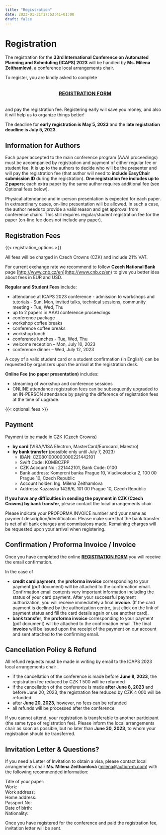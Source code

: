```yaml
---
title: "Registration"
date: 2023-01-31T17:53:41+01:00
draft: false
---
```


# Registration

The registration for the **33rd International Conference on Automated Planning and Scheduling (ICAPS) 2023** will be handled by **Ms. Milena Zeithamlová**, a conference local arrangements chair.


To register, you are kindly asked to complete

<div style="width: 100%; padding: 1%; text-align: center;">

 <p><a href="https://web.action-m.com/icaps-2023-registration-form/?lang=en" target="_blank"><span style="font-weight: bold;font-size: 16px;">REGISTRATION FORM</span></a></p>

</div>


and pay the registration fee. Registering early will save you money, and also it will help us to organize things better!

The deadline for **early registration is May 5, 2023** and the **late registration deadline is July 5, 2023**.

## Information for Authors

Each paper accepted to the main conference program (AAAI proceedings) must be accompanied by registration and payment of either regular fee or student fee. It is up to the authors to decide who will be the presenter and will pay the registration fee (that author will need to **include EasyChair submission ID** during the registration). **One registration fee includes up to 2 papers**; each extra paper by the same author requires additional fee (see Optional fees below).

Physical attendance and in-person presentation is expected for each paper. In extraordinary cases, on-line presentation will be allowed. In such a case, the author needs to provide a valid reason and get approval from conference chairs. This still requires regular/student registration fee for the paper (on-line fee does not include any paper).


## Registration Fees

{{< registration_options >}}


All fees will be charged in Czech Crowns (CZK) and include 21% VAT.

For current exchange rate we recommend to follow **Czech National Bank** page [http://www.cnb.cz/en](http://www.cnb.cz/en) to give you better idea about fees in EUR and USD.

**Regular and Student Fees** include:

* attendance at ICAPS 2023 conference - admission to workshops and tutorials - Sun, Mon, invited talks, technical sessions, community meeting - Tue, Wed, Thu
* up to 2 papers in AAAI conference proceedings 
* conference package
* workshop coffee breaks
* conference coffee breaks 
* workshop lunch 
* conference lunches - Tue, Wed, Thu 
* welcome reception – Mon, July 10, 2023
* conference dinner – Wed, July 12, 2023

A copy of a valid student card or a student confirmation (in English) can be requested by organizers upon the arrival at the registration desk.

**Online Fee (no paper presentation)** includes:

* streaming of workshop and conference sessions 
* ONLINE attendance registration fees can be subsequently upgraded to an IN-PERSON attendance by paying the difference of registration fees at the time of upgrade.

{{< optional_fees >}}

## Payment

Payment to be made in CZK (Czech Crowns)

* **by card** (VISA/VISA Electron, MasterCard/Eurocard, Maestro)
* **by bank transfer** (possible only until July 7, 2023) 
	* IBAN: CZ0801000000000221442101
	* Swift Code: KOMBCZPP
	* CZK Account No.: 221442101, Bank Code: 0100
	* Bank address: Komercni banka Prague 10, Vladivostocka 2, 100 00 Prague 10, Czech Republic
	* Account holder: Ing. Milena Zeithamlova
	* Address: Kazasska 1426/6, 101 00 Prague 10, Czech Republic

**If you have any difficulties in sending the payment in CZK (Czech Crowns) by bank transfer**, please contact the local arrangements chair.

Please indicate your PROFORMA INVOICE number and your name as payment description/identification. Please make sure that the bank transfer is net of all bank charges and commissions made. Remaining charges will be requested upon your arrival when registering.


## Confirmation / Proforma Invoice / Invoice

Once you have completed the online [**REGISTRATION FORM**](https://web.action-m.com/icaps-2023-registration-form/?lang=en) you will receive the email confirmation.

In the case of
* **credit card payment**, the **proforma invoice** corresponding to your payment (pdf document) will be attached to the confirmation email. Confirmation email contents very important information including the status of your card payment. After your successful payment authorization, you will receive immediately a final **invoice**. (If the card payment is declined by the authorization centre, just click on the link of payment status and fill the card details again or use another card).
* **bank transfer**, the **proforma invoice** corresponding to your payment (pdf document) will be attached to the confirmation email. The final **invoice** will be issued upon the receipt of the payment on our account and sent attached to the confirming email.


## Cancellation Policy & Refund

All refund requests must be made in writing by email to the ICAPS 2023 local arrangements chair .

* if the cancellation of the conference is made before **June 8, 2023**, the registration fee reduced by CZK 1 500 will be refunded
* if the cancellation of the conference is made **after June 8, 2023** and before June 20, 2023, the registration fee reduced by CZK 4 000 will be refunded
* after **June 20, 2023**, however, no fees can be refunded
* all refunds will be processed after the conference

If you cannot attend, your registration is transferable to another participant (the same type of registration fee). Please inform the local arrangements chair as soon as possible, but no later than **June 30, 2023**, to whom your registration should be transferred.


## Invitation Letter & Questions? 

If you need a Letter of Invitation to obtain a visa, please contact local arrangements chair **Ms. Milena Zeithamlová** (<milena@action-m.com>) with the following recommended information: 

Title of your paper: \
Work: \
Work address: \
Home address: \
Passport No: \
Date of birth: \
Nationality: 


Once you have registered for the conference and paid the registration fee, invitation letter will be sent.



